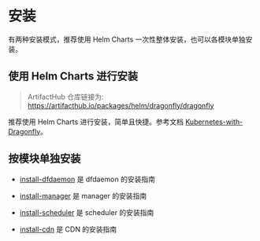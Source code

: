 # 安装

有两种安装模式，推荐使用 Helm Charts 一次性整体安装，也可以各模块单独安装。

## 使用 Helm Charts 进行安装

> ArtifactHub 仓库链接为: <https://artifacthub.io/packages/helm/dragonfly/dragonfly>

推荐使用 Helm Charts 进行安装，简单且快捷。参考文档 [Kubernetes-with-Dragonfly](../../kubernetes/README.md)。

## 按模块单独安装

- [install-dfdaemon](./dfdaemon.md) 是 dfdaemon 的安装指南

- [install-manager](./manager.md) 是 manager 的安装指南

- [install-scheduler](./scheduler.md) 是 scheduler 的安装指南

- [install-cdn](./cdn.md) 是 CDN 的安装指南
